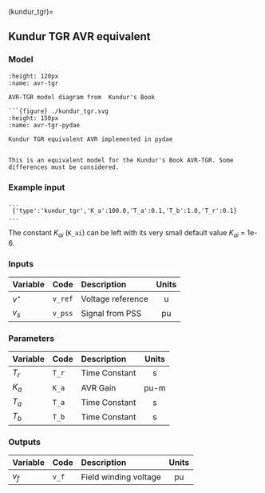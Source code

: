 (kundur_tgr)=
## Kundur TGR AVR equivalent

### Model

```{figure} ./kundur_tgr_book.png
:height: 120px
:name: avr-tgr

AVR-TGR model diagram from  Kundur's Book

```{figure} ./kundur_tgr.svg
:height: 150px
:name: avr-tgr-pydae

Kundur TGR equivalent AVR implemented in pydae 
```

```{warning} 

This is an equivalent model for the Kundur's Book AVR-TGR. Some differences must be considered.
```

### Example input

```{code} 
...
 {'type':'kundur_tgr','K_a':100.0,'T_a':0.1,'T_b':1.0,'T_r':0.1}
...
```

The constant $K_{ai}$ (`K_ai`) can be left with its very small default value $K_{ai}$ = 1e-6.



### Inputs

| Variable   | Code        | Description        |  Units |
| :--------- | :---------- | :----------------- | :-----:| 
| $v^\star$  | ``v_ref``   | Voltage reference  |  u     |                  
| $v_s$      | ``v_pss``   | Signal from PSS    |  pu    |              


### Parameters

| Variable   | Code        | Description    |  Units  |
| :--------- |:----------  | :------------- | :------:| 
| $T_r$      | ``T_r``     | Time Constant  |  s      |             
| $K_a$      | ``K_a``     | AVR Gain       |  pu-m   | 
| $T_a$      | ``T_a``     | Time Constant  |  s      |              
| $T_b$      | ``T_b``     | Time Constant  |  s      |                         


### Outputs

| Variable   | Code        | Description           |  Units  |
| :--------- | :---------- | :-------------------- |:-------:|     
| $v_f$      | ``v_f``     | Field winding voltage |  pu     | 

